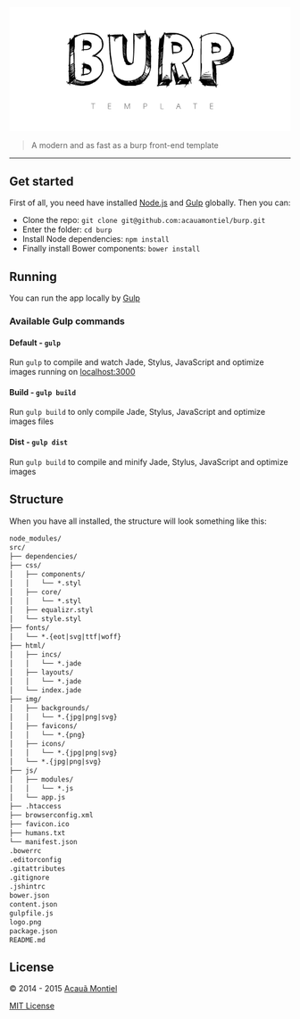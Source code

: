 ![Burp](logo.png)

> A modern and as fast as a burp front-end template

---


Get started
-----------

First of all, you need have installed [Node.js](http://nodejs.org/) and [Gulp](http://gulpjs.com) globally.
Then you can:

- Clone the repo: `git clone git@github.com:acauamontiel/burp.git`
- Enter the folder: `cd burp`
- Install Node dependencies: `npm install`
- Finally install Bower components: `bower install`


Running
-------

You can run the app locally by [Gulp](http://gulpjs.com)

### Available Gulp commands

#### Default - `gulp`

Run `gulp` to compile and watch Jade, Stylus, JavaScript and optimize images running on [localhost:3000](http://localhost:3000)


#### Build - `gulp build`

Run `gulp build` to only compile Jade, Stylus, JavaScript and optimize images  files


#### Dist - `gulp dist`

Run `gulp build` to compile and minify Jade, Stylus, JavaScript and optimize images


Structure
---------

When you have all installed, the structure will look something like this:

```
node_modules/
src/
├── dependencies/
├── css/
│   ├── components/
│   │   └── *.styl
│   ├── core/
│   │   └── *.styl
│   ├── equalizr.styl
│   └── style.styl
├── fonts/
│   └── *.{eot|svg|ttf|woff}
├── html/
│   ├── incs/
│   │   └── *.jade
│   ├── layouts/
│   │   └── *.jade
│   └── index.jade
├── img/
│   ├── backgrounds/
│   │   └── *.{jpg|png|svg}
│   ├── favicons/
│   │   └── *.{png}
│   ├── icons/
│   │   └── *.{jpg|png|svg}
│   └── *.{jpg|png|svg}
├── js/
│   ├── modules/
│   │   └── *.js
│   └── app.js
├── .htaccess
├── browserconfig.xml
├── favicon.ico
├── humans.txt
└── manifest.json
.bowerrc
.editorconfig
.gitattributes
.gitignore
.jshintrc
bower.json
content.json
gulpfile.js
logo.png
package.json
README.md
```


License
-------

© 2014 - 2015 [Acauã Montiel](http://acauamontiel.com.br)

[MIT License](http://acaua.mit-license.org/)

